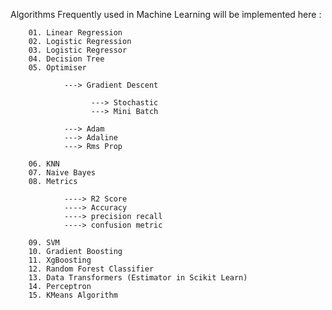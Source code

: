 Algorithms Frequently used in Machine Learning will be implemented here :

        01. Linear Regression
        02. Logistic Regression
        03. Logistic Regressor
        04. Decision Tree
        05. Optimiser
        
                ---> Gradient Descent
                
                      ---> Stochastic
                      ---> Mini Batch 
              
                ---> Adam
                ---> Adaline
                ---> Rms Prop

        06. KNN
        07. Naive Bayes 
        08. Metrics
        
                ----> R2 Score
                ----> Accuracy 
                ----> precision recall
                ----> confusion metric
                
        09. SVM
        10. Gradient Boosting
        11. XgBoosting
        12. Random Forest Classifier
        13. Data Transformers (Estimator in Scikit Learn)
        14. Perceptron
        15. KMeans Algorithm
      
